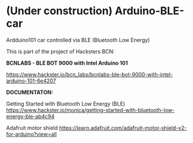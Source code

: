 # (Under construction) Arduino-BLE-car
Ardduino101 car controlled via BLE (Bluetooth Low Energy)

This is part of the project of Hacksters BCN:

**BCNLABS - BLE BOT 9000 with Intel Arduino 101**

https://www.hackster.io/bcn_labs/bcnlabs-ble-bot-9000-with-intel-arduino-101-6e4207

**DOCUMENTATON:**

Getting Started with Bluetooth Low Energy (BLE)
https://www.hackster.io/monica/getting-started-with-bluetooth-low-energy-ble-ab4c94

Adafruit motor shield
https://learn.adafruit.com/adafruit-motor-shield-v2-for-arduino?view=all
